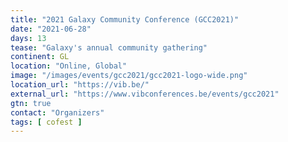 ```yaml
---
title: "2021 Galaxy Community Conference (GCC2021)"
date: "2021-06-28"
days: 13
tease: "Galaxy's annual community gathering"
continent: GL
location: "Online, Global"
image: "/images/events/gcc2021/gcc2021-logo-wide.png"
location_url: "https://vib.be/"
external_url: "https://www.vibconferences.be/events/gcc2021"
gtn: true
contact: "Organizers"
tags: [ cofest ]
---
```


